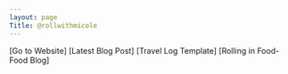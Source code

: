 ```yaml
---
layout: page
Title: @rollwithmicole
---
```


[Go to Website]
[Latest Blog Post]
[Travel Log Template]
[Rolling in Food-Food Blog]
